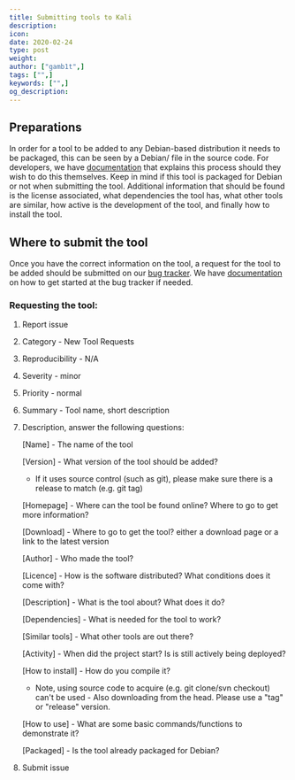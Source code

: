 ```yaml
---
title: Submitting tools to Kali
description:
icon:
date: 2020-02-24
type: post
weight:
author: ["gamb1t",]
tags: ["",]
keywords: ["",]
og_description:
---
```


## Preparations

In order for a tool to be added to any Debian-based distribution it needs to be packaged, this can be seen by a Debian/ file in the source code. For developers, we have [documentation](../../development/public-packaging/) that explains this process should they wish to do this themselves. Keep in mind if this tool is packaged for Debian or not when submitting the tool. Additional information that should be found is the license associated, what dependencies the tool has, what other tools are similar, how active is the development of the tool, and finally how to install the tool.

## Where to submit the tool

Once you have the correct information on the tool, a request for the tool to be added should be submitted on our [bug tracker](https://bugs.kali.org). We have [documentation](../../community/submitting-issues-kali-bug-tracker/) on how to get started at the bug tracker if needed.

### Requesting the tool:
1. Report issue
2. Category - New Tool Requests
3. Reproducibility - N/A
4. Severity - minor
5. Priority - normal
6. Summary - Tool name, short description
7. Description, answer the following questions:

	 [Name] - The name of the tool

	 [Version] - What version of the tool should be added?
	 - If it uses source control (such as git), please make sure there is a release to match (e.g. git tag)

	 [Homepage] - Where can the tool be found online? Where to go to get more information?

	 [Download] - Where to go to get the tool? either a download page or a link to the latest version

	 [Author] - Who made the tool?

	 [Licence] - How is the software distributed? What conditions does it come with?

	 [Description] - What is the tool about? What does it do?

	 [Dependencies] - What is needed for the tool to work?

	 [Similar tools] - What other tools are out there?

	 [Activity] - When did the project start? Is is still actively being deployed?

	 [How to install] - How do you compile it?

	 - Note, using source code to acquire (e.g. git clone/svn checkout) can't be used - Also downloading from the head. Please use a "tag" or "release" version.

	 [How to use] - What are some basic commands/functions to demonstrate it?

	 [Packaged] - Is the tool already packaged for Debian?
8. Submit issue